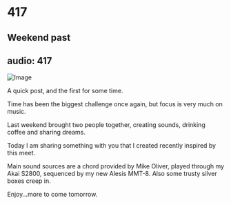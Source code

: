 # 417
## Weekend past
audio: 417
---

![Image](/assets/img/Snd-417.png)

A quick post, and the first for some time.

Time has been the biggest challenge once again, but focus is very much on music.

Last weekend brought two people together, creating sounds, drinking coffee and sharing dreams.

Today I am sharing something with you that I created recently inspired by this meet.

Main sound sources are a chord provided by Mike Oliver, played through my Akai S2800, sequenced by my new Alesis MMT-8. Also some trusty silver boxes creep in.

Enjoy…more to come tomorrow.